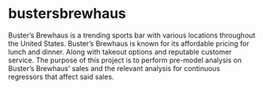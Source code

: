 # bustersbrewhaus
Buster’s Brewhaus is a trending sports bar with various locations throughout the United States. Buster’s Brewhaus is known for its affordable pricing for lunch and dinner. Along with takeout options and reputable customer service. The purpose of this project is to perform pre-model analysis on Buster’s Brewhaus’ sales and the relevant analysis for continuous regressors that affect said sales. 
